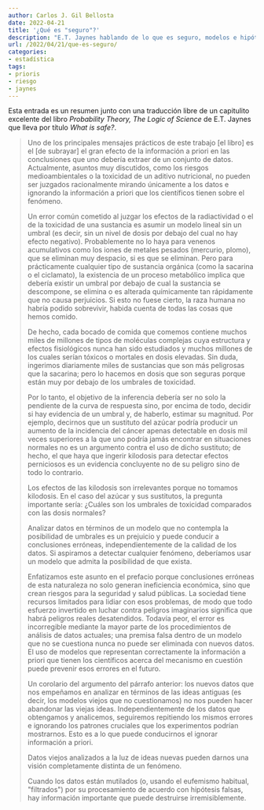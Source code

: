 ```yaml
---
author: Carlos J. Gil Bellosta
date: 2022-04-21
title: '¿Qué es "seguro"?'
description: "E.T. Jaynes hablando de lo que es seguro, modelos e hipótesis previas"
url: /2022/04/21/que-es-seguro/
categories:
- estadística
tags:
- prioris
- riesgo
- jaynes
---
```


Esta entrada es un resumen junto con una traducción libre de un capitulito excelente del libro _Probability Theory, The Logic of Science_ de E.T. Jaynes que lleva por título _What is safe?_.

> Uno de los principales mensajes prácticos de este trabajo [el libro] es el [de subrayar] el gran efecto de la información a priori en las conclusiones que uno debería extraer de un conjunto de datos. Actualmente, asuntos muy discutidos, como los riesgos medioambientales o la toxicidad de un aditivo nutricional, no pueden ser juzgados racionalmente mirando únicamente a los datos e ignorando la información a priori que los científicos tienen sobre el fenómeno.
>
> Un error común cometido al juzgar los efectos de la radiactividad o el de la toxicidad de una sustancia es asumir un modelo lineal sin un umbral (es decir, sin un nivel de dosis por debajo del cual no hay efecto negativo). Probablemente no lo haya para venenos acumulativos como los iones de metales pesados (mercurio, plomo), que se eliminan muy despacio, si es que se eliminan. Pero para prácticamente cualquier tipo de sustancia orgánica (como la sacarina o el ciclamato), la existencia de un proceso metabólico implica que debería existir un umbral por debajo de cual la sustancia se descompone, se elimina o es alterada químicamente tan rápidamente que no causa perjuicios. Si esto no fuese cierto, la raza humana no habría podido sobrevivir, habida cuenta de todas las cosas que hemos comido.
>
> De hecho, cada bocado de comida que comemos contiene muchos miles de millones de tipos de moléculas complejas cuya estructura y efectos fisiológicos nunca han sido estudiados y muchos millones de los cuales serían tóxicos o mortales en dosis elevadas. Sin duda, ingerimos diariamente miles de sustancias que son más peligrosas que la sacarina; pero lo hacemos en dosis que son seguras porque están muy por debajo de los umbrales de toxicidad.
>
> Por lo tanto, el objetivo de la inferencia debería ser no solo la pendiente de la curva de respuesta sino, por encima de todo, decidir si hay evidencia de un umbral y, de haberlo, estimar su magnitud. Por ejemplo, decirnos que un sustituto del azúcar podría producir un aumento de la incidencia del cáncer apenas detectable en dosis mil veces superiores a la que uno podría jamás encontrar en situaciones normales no es un argumento contra el uso de dicho sustituto; de hecho, el que haya que ingerir kilodosis para detectar efectos perniciosos es un evidencia concluyente no de su peligro sino de todo lo contrario.
>
> Los efectos de las kilodosis son irrelevantes porque no tomamos kilodosis. En el caso del azúcar y sus sustitutos, la pregunta importante sería: ¿Cuáles son los umbrales de toxicidad comparados con las dosis normales?
>
> Analizar datos en términos de un modelo que no contempla la posibilidad de umbrales es un prejuicio y puede conducir a conclusiones erróneas, independientemente de la calidad de los datos. Si aspiramos a detectar cualquier fenómeno, deberíamos usar un modelo que admita la posibilidad de que exista.
>
> Enfatizamos este asunto en el prefacio porque conclusiones erróneas de esta naturaleza no solo generan ineficiencia económica, sino que crean riesgos para la seguridad y salud públicas. La sociedad tiene recursos limitados para lidiar con esos problemas, de modo que todo esfuerzo invertido en luchar contra peligros imaginarios significa que habrá peligros reales desatendidos. Todavía peor, el error es incorregible mediante la mayor parte de los procedimientos de análisis de datos actuales; una premisa falsa dentro de un modelo que no se cuestiona nunca no puede ser eliminada con nuevos datos. El uso de modelos que representan correctamente la información a priori que tienen los científicos acerca del mecanismo en cuestión puede prevenir esos errores en el futuro.
>
> Un corolario del argumento del párrafo anterior: los nuevos datos que nos empeñamos en analizar en términos de las ideas antiguas (es decir, los modelos viejos que no cuestionamos) no nos pueden hacer abandonar las viejas ideas. Independientemente de los datos que obtengamos y analicemos, seguiremos repitiendo los mismos errores e ignorando los patrones cruciales que los experimentos podrían mostrarnos. Esto es a lo que puede conducirnos el ignorar información a priori.
>
> Datos viejos analizados a la luz de ideas nuevas pueden darnos una visión completamente distinta de un fenómeno.
>
> Cuando los datos están mutilados (o, usando el eufemismo habitual, "filtrados") por su procesamiento de acuerdo con hipótesis falsas, hay información importante que puede destruirse irremisiblemente.